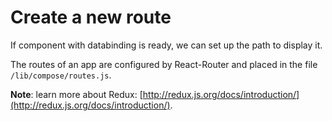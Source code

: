 # Create a new route

If component with databinding is ready, we can set up the path to display it.

The routes of an app are configured by React-Router and placed in the file `/lib/compose/routes.js`.

**Note**: learn more about Redux: [http://redux.js.org/docs/introduction/](http://redux.js.org/docs/introduction/).

